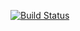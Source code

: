 [![Build Status](https://travis-ci.com/hikmahgumelar/xcidic-clinics.svg?branch=master)](https://travis-ci.com/hikmahgumelar/xcidic-clinics)

